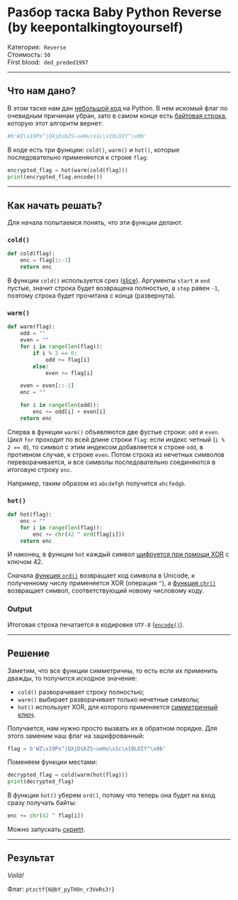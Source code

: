 # Разбор таска Baby Python Reverse (by keepontalkingtoyourself)

Категория:&nbsp;&nbsp;`Reverse`    
Стоимость:&nbsp;`50`  
First blood:&nbsp;&nbsp;`ded_preded1997`

---

## Что нам дано?

В этом таске нам дан [небольшой код](src/task.py) на Python. В нем искомый флаг по очевидным причинам убран, зато в самом конце есть [байтовая строка](https://www.programiz.com/python-programming/methods/built-in/bytes), которую этот алгоритм вернет:

```python
#b'WZ\x19Px^|QXjDsbZS~ueHu\x1c\x19LOIY^\x0b'
```

В коде есть три функции: `cold()`, `warm()` и `hot()`, которые последовательно применяются к строке `flag`:

```python
encrypted_flag = hot(warm(cold(flag)))
print(encrypted_flag.encode())
```

---

## Как начать решать?

Для начала попытаемся понять, что эти функции делают.

### `cold()`

```python
def cold(flag):
    enc = flag[::-1]
    return enc
```

В функции `cold()` используется срез ([slice](https://www.programiz.com/python-programming/methods/built-in/slice)). Аргументы `start` и `end` пустые, значит строка будет возвращена полностью, а `step` равен `-1`, поэтому строка будет прочитана с конца (развернута).

### `warm()`

```python
def warm(flag):
    odd = ""
    even = ""
    for i in range(len(flag)):
        if i % 2 == 0:
            odd += flag[i]
        else:
            even += flag[i]

    even = even[::-1]
    enc = ""

    for i in range(len(odd)):
        enc += odd[i] + even[i]
    return enc
```

Сперва в функции `warm()` объявляются две фустые строки: `odd` и `even`. Цикл `for` проходит по всей длине строки `flag`: если индекс четный (`i % 2 == 0`), то символ с этим индексом добавляется к строке `odd`, в противном случае, к строке `even`. Потом строка из нечетных символов переворачивается, и все символы последовательно соединяются в итоговую строку `enc`.

Например, таким образом из `abcdefgh` получится `ahcfedgb`.

### `hot()`

```python
def hot(flag):
    enc = ""
    for i in range(len(flag)):
        enc += chr(42 ^ ord(flag[i]))
    return enc
```

И наконец, в функции `hot` каждый символ [шифруется при помощи XOR](https://en.wikipedia.org/wiki/XOR_cipher) с ключом 42.

Сначала [функция `ord()`](https://www.programiz.com/python-programming/methods/built-in/ord) возвращает код символа в Unicode, к полученному числу применяется XOR (операция `^`), а [функция `chr()`](https://www.programiz.com/python-programming/methods/built-in/chr) возвращает символ, соответствующий новому числовому коду.

### Output

Итоговая строка печатается в кодировке `UTF-8` ([`encode()`](https://www.programiz.com/python-programming/methods/string/encode)).

---

## Решение

Заметим, что все функции симметричны, то есть если их применить дважды, то получится исходное значение:

- `cold()` разворачивает строку полностью;
- `warm()` выбирает разворачивает только нечетные символы;
- `hot()` использует XOR, для которого применяется [симметричный ключ](https://en.wikipedia.org/wiki/Symmetric-key_algorithm).

Получается, нам нужно просто вызвать их в обратном порядке. Для этого заменим наш флаг на зашифрованный:

```python
flag = b'WZ\x19Px^|QXjDsbZS~ueHu\x1c\x19LOIY^\x0b'
```

Поменяем функции местами:

```python
decrypted_flag = cold(warm(hot(flag)))
print(decrypted_flag)
```

В функции `hot()` уберем `ord()`, потому что теперь она будет на вход сразу получать байты:

```python
enc += chr(42 ^ flag[i])
```

Можно запускать [скрипт](src/solution.py).

---

## Результат

*Voilà!*

Флаг: `ptzctf{6@bY_pyTHOn_r3VeRs3!}`
